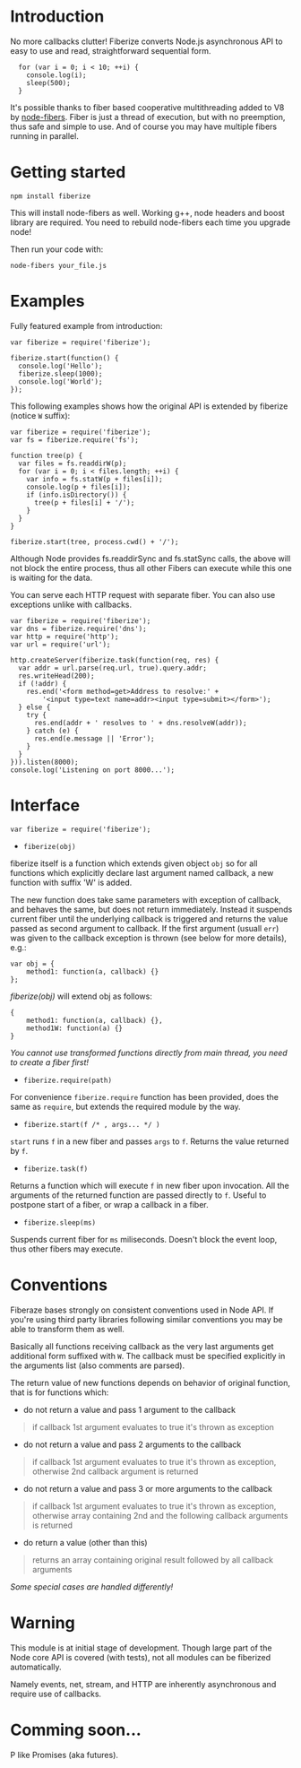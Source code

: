 
# Introduction

No more callbacks clutter! Fiberize converts Node.js asynchronous API to easy to use and read, straightforward sequential form.

      for (var i = 0; i < 10; ++i) {
        console.log(i);
        sleep(500);
      }

It's possible thanks to fiber based cooperative multithreading added to V8 by [node-fibers](https://github.com/laverdet/node-fibers).
Fiber is just a thread of execution, but with no preemption, thus safe and simple to use. And of course you may have multiple fibers running in parallel.

# Getting started

    npm install fiberize

This will install node-fibers as well. Working g++, node headers and boost library are required. You need to rebuild node-fibers each time you upgrade node!

Then run your code with:

    node-fibers your_file.js

# Examples

Fully featured example from introduction:

    var fiberize = require('fiberize');

    fiberize.start(function() {
      console.log('Hello');
      fiberize.sleep(1000);
      console.log('World');
    });

This following examples shows how the original API is extended by fiberize (notice `W` suffix): 

    var fiberize = require('fiberize');
    var fs = fiberize.require('fs');
    
    function tree(p) {
      var files = fs.readdirW(p);
      for (var i = 0; i < files.length; ++i) {
        var info = fs.statW(p + files[i]);
        console.log(p + files[i]);
        if (info.isDirectory()) {
          tree(p + files[i] + '/');
        }
      }
    }
    
    fiberize.start(tree, process.cwd() + '/');

Although Node provides fs.readdirSync and fs.statSync calls, the above will not block the entire process, thus all other Fibers can execute while this one is waiting for the data. 

You can serve each HTTP request with separate fiber. You can also use exceptions unlike with callbacks.

    var fiberize = require('fiberize');
    var dns = fiberize.require('dns');
    var http = require('http');
    var url = require('url');
    
    http.createServer(fiberize.task(function(req, res) {
      var addr = url.parse(req.url, true).query.addr;
      res.writeHead(200);
      if (!addr) {
        res.end('<form method=get>Address to resolve:' +
            '<input type=text name=addr><input type=submit></form>');
      } else {
        try {
          res.end(addr + ' resolves to ' + dns.resolveW(addr));
        } catch (e) {
          res.end(e.message || 'Error');
        }
      }
    })).listen(8000);
    console.log('Listening on port 8000...');


# Interface

    var fiberize = require('fiberize');

- `fiberize(obj)`

fiberize itself is a function which extends given object `obj` so for all functions which explicitly declare last argument named callback, a new function with suffix 'W' is added.

The new function does take same parameters with exception of callback, and behaves the same, but does not return immediately. Instead it suspends current fiber until the underlying callback is triggered and returns the value passed as second argument to callback. If the first argument (usuall `err`) was given to the callback exception is thrown (see below for more details), e.g.:

    var obj = {
        method1: function(a, callback) {}
    };

*fiberize(obj)* will extend obj as follows:

    {
        method1: function(a, callback) {},
        method1W: function(a) {}
    }

*You cannot use transformed functions directly from main thread, you need to create a fiber first!*

- `fiberize.require(path)`

For convenience `fiberize.require` function has been provided, does the same as `require`, but extends the required module by the way.  

- `fiberize.start(f /* , args... */ )`

`start` runs `f` in a new fiber and passes `args` to `f`.
Returns the value returned by `f`.

- `fiberize.task(f)`

Returns a function which will execute `f` in new fiber upon invocation. All the arguments of the returned function are passed directly to `f`. Useful to postpone start of a fiber, or wrap a callback in a fiber.

- `fiberize.sleep(ms)`

Suspends current fiber for `ms` miliseconds. Doesn't block the event loop, thus other fibers may execute. 

# Conventions

Fiberaze bases strongly on consistent conventions used in Node API. If you're using third party libraries following similar conventions you may be able to transform them as well.

Basically all functions receiving callback as the very last arguments get additional form suffixed with `W`. The callback must be specified explicitly in the arguments list (also comments are parsed).

The return value of new functions depends on behavior of original function, that is for functions which:

- do not return a value and pass 1 argument to the callback
> if callback 1st argument evaluates to true it's thrown as exception
- do not return a value and pass 2 arguments to the callback
> if callback 1st argument evaluates to true it's thrown as exception,
> otherwise 2nd callback argument is returned
- do not return a value and pass 3 or more arguments to the callback
> if callback 1st argument evaluates to true it's thrown as exception,
> otherwise array containing 2nd and the following callback arguments is returned
- do return a value (other than this)
> returns an array containing original result followed by all callback arguments

*Some special cases are handled differently!*

# Warning

This module is at initial stage of development. Though large part of the Node core API is covered (with tests), not all modules can be fiberized automatically.

Namely events, net, stream, and HTTP are inherently asynchronous and require use of callbacks.  


# Comming soon...

P like Promises (aka futures).
